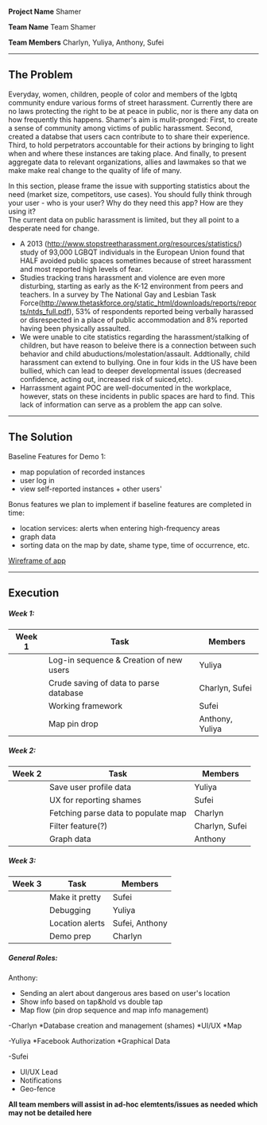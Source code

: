 
**Project Name**  Shamer

**Team Name**  Team Shamer

**Team Members**  Charlyn, Yuliya, Anthony, Sufei


---


## The Problem 

Everyday, women, children, people of color and members of the lgbtq community endure various forms of street harassment. Currently there are no laws protecting the right to be at peace in public, nor is there any data on how frequently this happens. Shamer's aim is mulit-pronged: First, to create a sense of community among victims of public harassment. Second, created a databse that users cacn contribute to to share their experience. Third, to hold perpetrators accountable for their actions by bringing to light when and where these instances are taking place. And finally, to present aggregate data to relevant organizations, allies and lawmakes so that we make make real change to the quality of life of many.

In this section, please frame the issue with supporting statistics about the need (market size, competitors, use cases). You should fully think through your user - who is your user? Why do they need this app? How are they using it?   
The current data on public harassment is limited, but they all point to a desperate need for change. 
  - A 2013 (http://www.stopstreetharassment.org/resources/statistics/) study of 93,000 LGBQT individuals in the European Union found that HALF avoided public spaces sometimes because of street harassment and most reported high levels of fear.
  - Studies tracking trans harassment and violence are even more disturbing, starting as early as the K-12 environment from peers and teachers. In a survey by The National Gay and Lesbian Task Force(http://www.thetaskforce.org/static_html/downloads/reports/reports/ntds_full.pdf),  53% of respondents reported being verbally harassed or disrespected in a
place of public accommodation and 8% reported having been physically assaulted.
  - We were unable to cite statistics regarding the harassment/stalking of children, but have reason to beleive there is a connection between such behavior and child abuductions/molestation/assault. Addtionally, child harassment can extend to bullying. One in four kids in the US have been bullied, which can lead to deeper developmental issues (decreased confidence, acting out, increased risk of suiced,etc).
  - Harrassment againt POC are well-documented in the workplace, however, stats on these incidents in public spaces are hard to find. This lack of information can serve as a problem the app can solve.

---

## The Solution 

Baseline Features for Demo 1:
  * map population of recorded instances
  * user log in
  * view self-reported instances + other users'

Bonus features we plan to implement if baseline features are completed in time:
  * location services: alerts when entering high-frequency areas
  * graph data
  * sorting data on the map by date, shame type, time of occurrence, etc.

[Wireframe of app](https://marvelapp.com/67cd77)

---

## Execution

##### Week 1: 
| Week 1 | Task                                    | Members         |
|--------|-----------------------------------------|-----------------|
|        | Log-in sequence & Creation of new users | Yuliya          |
|        | Crude saving of data to parse database  | Charlyn, Sufei  |
|        | Working framework                       | Sufei           |
|        | Map pin drop                            | Anthony, Yuliya |

##### Week 2: 
| Week 2 | Task                                | Members        |
|--------|-------------------------------------|----------------|
|        | Save user profile data              | Yuliya         |
|        | UX for reporting shames             | Sufei          |
|        | Fetching parse data to populate map | Charlyn        |
|        | Filter feature(?)                   | Charlyn, Sufei |
|        | Graph data                          | Anthony        |

##### Week 3: 
| Week 3 | Task            | Members        |
|--------|-----------------|----------------|
|        | Make it pretty  | Sufei          |
|        | Debugging       | Yuliya         |
|        | Location alerts | Sufei, Anthony |
|        | Demo prep       | Charlyn        |
  
##### General Roles: 
Anthony: 
* Sending an alert about dangerous ares based on user's location
* Show info based on tap&hold vs double tap
* Map flow (pin drop sequence and map info management)

-Charlyn
*Database creation and management (shames)
*UI/UX
*Map

-Yuliya
*Facebook Authorization
*Graphical Data

-Sufei
* UI/UX Lead
* Notifications
* Geo-fence

**All team members will assist in ad-hoc elemtents/issues as needed which may not be detailed here**
